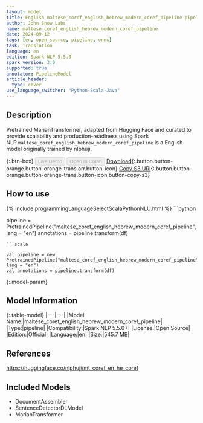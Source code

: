 ```yaml
---
layout: model
title: English maltese_coref_english_hebrew_modern_coref_pipeline pipeline MarianTransformer from nlphuji
author: John Snow Labs
name: maltese_coref_english_hebrew_modern_coref_pipeline
date: 2024-09-12
tags: [en, open_source, pipeline, onnx]
task: Translation
language: en
edition: Spark NLP 5.5.0
spark_version: 3.0
supported: true
annotator: PipelineModel
article_header:
  type: cover
use_language_switcher: "Python-Scala-Java"
---
```


## Description

Pretrained MarianTransformer, adapted from Hugging Face and curated to provide scalability and production-readiness using Spark NLP.`maltese_coref_english_hebrew_modern_coref_pipeline` is a English model originally trained by nlphuji.

{:.btn-box}
<button class="button button-orange" disabled>Live Demo</button>
<button class="button button-orange" disabled>Open in Colab</button>
[Download](https://s3.amazonaws.com/auxdata.johnsnowlabs.com/public/models/maltese_coref_english_hebrew_modern_coref_pipeline_en_5.5.0_3.0_1726126611004.zip){:.button.button-orange.button-orange-trans.arr.button-icon}
[Copy S3 URI](s3://auxdata.johnsnowlabs.com/public/models/maltese_coref_english_hebrew_modern_coref_pipeline_en_5.5.0_3.0_1726126611004.zip){:.button.button-orange.button-orange-trans.button-icon.button-copy-s3}

## How to use



<div class="tabs-box" markdown="1">
{% include programmingLanguageSelectScalaPythonNLU.html %}
```python

pipeline = PretrainedPipeline("maltese_coref_english_hebrew_modern_coref_pipeline", lang = "en")
annotations =  pipeline.transform(df)   

```
```scala

val pipeline = new PretrainedPipeline("maltese_coref_english_hebrew_modern_coref_pipeline", lang = "en")
val annotations = pipeline.transform(df)

```
</div>

{:.model-param}
## Model Information

{:.table-model}
|---|---|
|Model Name:|maltese_coref_english_hebrew_modern_coref_pipeline|
|Type:|pipeline|
|Compatibility:|Spark NLP 5.5.0+|
|License:|Open Source|
|Edition:|Official|
|Language:|en|
|Size:|545.7 MB|

## References

https://huggingface.co/nlphuji/mt_coref_en_he_coref

## Included Models

- DocumentAssembler
- SentenceDetectorDLModel
- MarianTransformer
